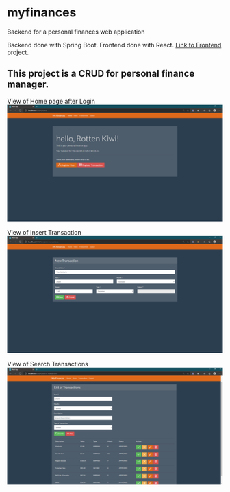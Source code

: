 # myfinances
Backend for a personal finances web application

Backend done with Spring Boot. Frontend done with React. [Link to Frontend](https://github.com/mksiq/myfinances-front-react) project.

## This project is a CRUD for personal finance manager.
View of Home page after Login
![View of Home](https://github.com/mksiq/myfinances-front-react/blob/master/git_resources/Home_View.png)


View of Insert Transaction
![View of Insert Transaction](https://github.com/mksiq/myfinances-front-react/blob/master/git_resources/Insert_Transaction_View.png)


View of Search Transactions
![View of Search Transactions](https://github.com/mksiq/myfinances-front-react/blob/master/git_resources/Search_View.png)
